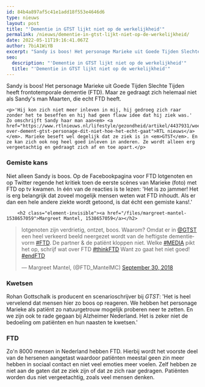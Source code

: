 ```yaml
---
id: 84b4a897af5c41e1add18f553e4646d6
type: nieuws
layout: post
title: "'Dementie in GTST lijkt niet op de werkelijkheid'"
permalink: /nieuws/dementie-in-gtst-lijkt-niet-op-de-werkelijkheid/
date: 2022-05-11T19:16:41.067Z
author: 7biA1WiYB
excerpt: "Sandy is boos! Het personage Marieke uit Goede Tijden Slechte Tijden heeft frontotemporale dementie (FTD). Maar ze gedraagt zich helemaal niet als Sandy's man Maarten, die echt FTD heeft.  "
seo:
  description: "'Dementie in GTST lijkt niet op de werkelijkheid'"
  title: "'Dementie in GTST lijkt niet op de werkelijkheid'"
---
```

Sandy is boos! Het personage Marieke uit Goede Tijden Slechte Tijden heeft frontotemporale dementie (FTD). Maar ze gedraagt zich helemaal niet als Sandy's man Maarten, die echt FTD heeft.  

    <p>'Hij kon zich niet meer inleven in mij, hij gedroeg zich raar zonder het te beseffen en hij had geen flauw idee dat hij ziek was.' Zo omschrijft Sandy haar man aan<em> <a href="https://www.rtlnieuws.nl/lifestyle/gezondheid/artikel/4437931/woede-over-dement-gtst-personage-dit-niet-hoe-het-echt-gaat">RTL nieuws</a></em>. Marieke beseft wel degelijk dat ze ziek is in <em>GTST</em>. En ze kan zich ook nog heel goed inleven in anderen. Ze wordt alleen erg vergeetachtig en gedraagt zich af en toe apart.</p>
<h3>Gemiste kans</h3>
<p>Niet alleen Sandy is boos. Op de Facebookpagina voor FTD lotgenoten en op Twitter regende het kritiek toen de eerste scènes van Marieke (foto) met FTD op tv kwamen. In één van de reacties is te lezen: 'Het is zo jammer! Het is erg belangrijk dat zoveel mogelijk mensen weten wat FTD inhoudt. Als er dan een hele andere ziekte wordt getoond, is dat écht een gemiste kans!.'</p>
<p><div class="media media-element-container media-default"><div id="file-534810" class="file file-document file-text-oembed">

        <h2 class="element-invisible"><a href="/files/margreet-mantel-1538657059">Margreet Mantel, 1538657059</a></h2>
    
  
  <div class="content">
    
<blockquote class="twitter-tweet" data-width="550"><p lang="nl" dir="ltr">lotgenoten zijn verdrietig, ontzet, boos. Waarom? Omdat er in <a href="https://twitter.com/gtst?ref_src=twsrc%5Etfw">@GTST</a> een heel verkeerd beeld neergezet wordt van de heftigste dementievorm <a href="https://twitter.com/hashtag/FTD?src=hash&amp;ref_src=twsrc%5Etfw">#FTD</a>. De partner &amp; de patiënt kloppen niet. Welke <a href="https://twitter.com/hashtag/MEDIA?src=hash&amp;ref_src=twsrc%5Etfw">#MEDIA</a> pikt het op, schrijf wat over FTD <a href="https://twitter.com/hashtag/thinkFTD?src=hash&amp;ref_src=twsrc%5Etfw">#thinkFTD</a> Want zo gaat het niet goed! <a href="https://twitter.com/hashtag/endFTD?src=hash&amp;ref_src=twsrc%5Etfw">#endFTD</a></p>&mdash; Margreet Mantel, (@FTD_MantelMC) <a href="https://twitter.com/FTD_MantelMC/status/1046501547511877632?ref_src=twsrc%5Etfw">September 30, 2018</a></blockquote>
<script async="" src="https://platform.twitter.com/widgets.js" charset="utf-8"></script>
  </div>

  
</div>
</div>
<h3>Kwetsen</h3>
<p>Rohan Gottschalk is producent en scenarioschrijver bij <em>GTST</em>: 'Het is heel vervelend dat mensen hier zo boos op reageren. We hebben het personage Marieke als patiënt zo natuurgetrouw mogelijk proberen neer te zetten. En we zijn ook te rade gegaan bij Alzheimer Nederland. Het is zeker niet de bedoeling om patiënten en hun naasten te kwetsen.'</p>
<h3>FTD</h3>
<p>Zo'n 8000 mensen in Nederland hebben FTD. Hierbij wordt het voorste deel van de hersenen aangetast waardoor patiënten meestal geen zin meer hebben in sociaal contact en niet veel emoties meer voelen. Zelf hebben ze niet aan de gaten dat ze ziek zijn of dat ze zich raar gedragen. Patiënten worden dus niet vergeetachtig, zoals veel mensen denken.</p>  

